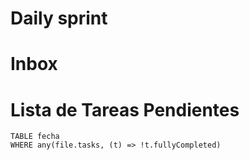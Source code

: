 # Daily sprint


# Inbox


# Lista de Tareas Pendientes

```dataview
TABLE fecha
WHERE any(file.tasks, (t) => !t.fullyCompleted)
```

